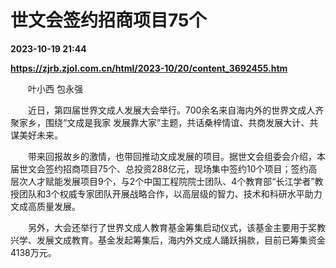 # 世文会签约招商项目75个

**2023-10-19 21:44**

**https://zjrb.zjol.com.cn/html/2023-10/20/content_3692455.htm**

　　叶小西 包永强

　　近日，第四届世界文成人发展大会举行。700余名来自海内外的世界文成人齐聚家乡，围绕“文成是我家 发展靠大家”主题，共话桑梓情谊、共商发展大计、共谋美好未来。

　　带来回报故乡的激情，也带回推动文成发展的项目。据世文会组委会介绍，本届世文会签约招商项目75个、总投资288亿元，现场集中签约10个项目；签约高层次人才赋能发展项目9个，与2个中国工程院院士团队、4个教育部“长江学者”教授团队和3个权威专家团队开展战略合作，以高层级的智力、技术和科研水平助力文成高质量发展。

　　另外，大会还举行了世界文成人教育基金筹集启动仪式，该基金主要用于奖教兴学、发展文成教育。基金发起筹集后，海内外文成人踊跃捐款，目前已筹集资金4138万元。